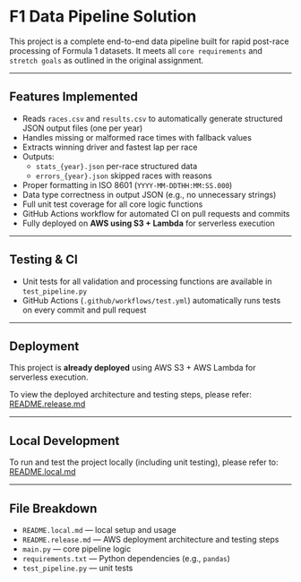 # F1 Data Pipeline Solution

This project is a complete end-to-end data pipeline built for rapid post-race processing of Formula 1 datasets. It meets all `core requirements` and `stretch goals` as outlined in the original assignment.

---

## Features Implemented

- Reads `races.csv` and `results.csv` to automatically generate structured JSON output files (one per year)
- Handles missing or malformed race times with fallback values
- Extracts winning driver and fastest lap per race
- Outputs:
  - `stats_{year}.json`  per-race structured data
  - `errors_{year}.json`  skipped races with reasons
- Proper formatting in ISO 8601 (`YYYY-MM-DDTHH:MM:SS.000`)
- Data type correctness in output JSON (e.g., no unnecessary strings)
- Full unit test coverage for all core logic functions
- GitHub Actions workflow for automated CI on pull requests and commits
- Fully deployed on **AWS using S3 + Lambda** for serverless execution

---

## Testing & CI

- Unit tests for all validation and processing functions are available in `test_pipeline.py`
- GitHub Actions (`.github/workflows/test.yml`) automatically runs tests on every commit and pull request

---

## Deployment

This project is **already deployed** using AWS S3 + AWS Lambda for serverless execution.

To view the deployed architecture and testing steps, please refer:  
 [README.release.md](README.release.md)

---

## Local Development

To run and test the project locally (including unit testing), please refer to:  
 [README.local.md](README.local.md)

---

## File Breakdown

- `README.local.md` — local setup and usage
- `README.release.md` — AWS deployment architecture and testing steps
- `main.py` — core pipeline logic
- `requirements.txt` — Python dependencies (e.g., `pandas`)
- `test_pipeline.py` — unit tests

